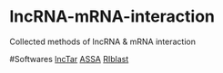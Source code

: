 # lncRNA-mRNA-interaction
Collected methods of lncRNA &amp; mRNA interaction

#Softwares
[lncTar](http://www.cuilab.cn/lnctar)
[ASSA](https://sourceforge.net/projects/assa/)
[RIblast](https://github.com/fukunagatsu/RIblast)
